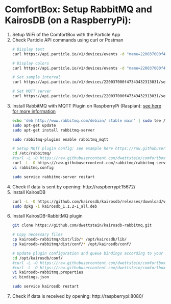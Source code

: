 # ComfortBox: Setup RabbitMQ and KairosDB (on a RaspberryPi):

1. Setup WiFi of the ComfortBox with the Particle App
2. Check Particle API commands using curl or Postman
	```bash
	# Display text
	curl https://api.particle.io/v1/devices/events -d "name=220037000f47343432313031/display" -d "data=HelloWorld!" -d "private=false" -d "ttl=60" -d "access_token=enter_Particle_token_here"

	# Display colors
	curl https://api.particle.io/v1/devices/events -d "name=220037000f47343432313031/led" -d "data=/////wAAAP8AAAD/AAAAAAAAAAAAAAAAAAAAAAAAAAAAAAAAAAAAAAAAAAAAAAAAAAAAAAAAAAAAAAAAAAAAAAAAAAAAAAAA" -d "private=false" -d "ttl=60" -d "access_token=enter_Particle_token_here"

	# Set sample interval
	curl https://api.particle.io/v1/devices/220037000f47343432313031/set_interval -d "arg=5000" -d "access_token=enter_Particle_token_here"

	# Set MQTT server
	curl https://api.particle.io/v1/devices/220037000f47343432313031/set_host -d "arg=192.168.1.116:1883" -d "access_token=enter_Particle_token_here"
	```
3. Install RabbitMQ with MQTT Plugin on RaspberryPi (Raspian): [see here for more information](https://www.rabbitmq.com/install-debian.html)
    ```bash
	echo 'deb http://www.rabbitmq.com/debian/ stable main' | sudo tee /etc/apt/sources.list.d/rabbitmq.list
	sudo apt-get update
	sudo apt-get install rabbitmq-server

	sudo rabbitmq-plugins enable rabbitmq_mqtt

	# Setup MQTT plugin config: see example here https://raw.githubusercontent.com/rabbitmq/rabbitmq-server/stable/docs/rabbitmq.config.example
	cd /etc/rabbitmq/
	#curl -L -O https://raw.githubusercontent.com/dwettstein/comfortbox-api-services/master/configs/rabbitmq/rabbitmq.config
	curl -L -O https://raw.githubusercontent.com/rabbitmq/rabbitmq-server/stable/docs/rabbitmq.config.example > rabbitmq.config
	vi rabbitmq.config

	sudo service rabbitmq-server restart
	```
4. Check if data is sent by opening: http://raspberrypi:15672/
5. Install KairosDB
    ```bash
	curl -L -O https://github.com/kairosdb/kairosdb/releases/download/v1.1.2/kairosdb_1.1.2-1_all.deb
	sudo dpkg -i kairosdb_1.1.2-1_all.deb
	```
6. Install KairosDB-RabbitMQ plugin
    ```bash
	git clone https://github.com/dwettstein/kairosdb-rabbitmq.git
	
	# Copy necessary files
	cp kairosdb-rabbitmq/dist/lib/* /opt/kairosdb/lib/
	cp kairosdb-rabbitmq/dist/conf/* /opt/kairosdb/conf/
	
	# Update plugin configuration and queue bindings according to your RabbitMQ setup
	cd /opt/kairosdb/conf/
	#curl -L -O https://raw.githubusercontent.com/dwettstein/comfortbox-api-services/master/configs/kairosdb-rabbitmq/kairosdb-rabbitmq.properties
	#curl -L -O https://raw.githubusercontent.com/dwettstein/comfortbox-api-services/master/configs/kairosdb-rabbitmq/bindings.json
	vi kairosdb-rabbitmq.properties
	vi bindings.json

	sudo service kairosdb restart 
	```
7. Check if data is received by opening: http://raspberrypi:8080/